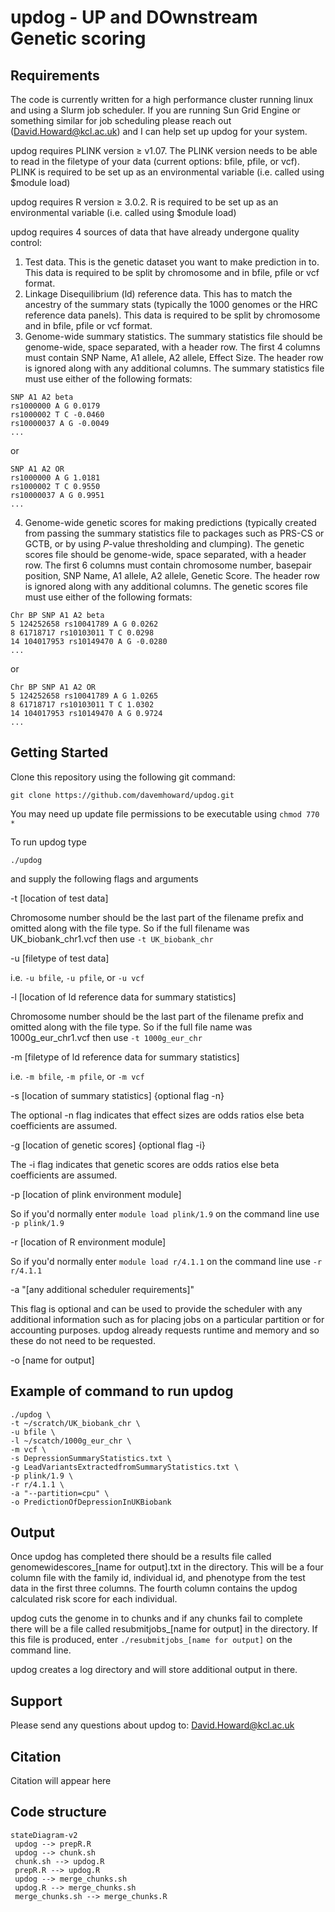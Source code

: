 # updog - UP and DOwnstream Genetic scoring

## Requirements

The code is currently written for a high performance cluster running linux and using a Slurm job scheduler. If you are running Sun Grid Engine or something similar for job scheduling please reach out (David.Howard@kcl.ac.uk) and I can help set up updog for your system.

updog requires PLINK version ≥ v1.07. The PLINK version needs to be able to read in the filetype of your data (current options: bfile, pfile, or vcf). PLINK is required to be set up as an environmental variable (i.e. called using $module load)

updog requires R version ≥ 3.0.2. R is required to be set up as an environmental variable (i.e. called using $module load)

updog requires 4 sources of data that have already undergone quality control:
1. Test data. This is the genetic dataset you want to make prediction in to. This data is required to be split by chromosome and in bfile, pfile or vcf format.
2. Linkage Disequilibrium (ld) reference data. This has to match the ancestry of the summary stats (typically the 1000 genomes or the HRC reference data panels). This data is required to be split by chromosome and in bfile, pfile or vcf format.
3. Genome-wide summary statistics. The summary statistics file should be genome-wide, space separated, with a header row. The first 4 columns must contain SNP Name, A1 allele, A2 allele, Effect Size. The header row is ignored along with any additional columns. The summary statistics file must use either of the following formats:

```
SNP A1 A2 beta
rs1000000 A G 0.0179
rs1000002 T C -0.0460
rs10000037 A G -0.0049
...
```

or

```
SNP A1 A2 OR
rs1000000 A G 1.0181
rs1000002 T C 0.9550
rs10000037 A G 0.9951
...
```

4. Genome-wide genetic scores for making predictions (typically created from passing the summary statistics file to packages such as PRS-CS or GCTB, or by using *P*-value thresholding and clumping). The genetic scores file should be genome-wide, space separated, with a header row. The first 6 columns must contain chromosome number, basepair position, SNP Name, A1 allele, A2 allele, Genetic Score. The header row is ignored along with any additional columns. The genetic scores file must use either of the following formats:

```
Chr BP SNP A1 A2 beta
5 124252658 rs10041789 A G 0.0262
8 61718717 rs10103011 T C 0.0298
14 104017953 rs10149470 A G -0.0280
...
```

or

```
Chr BP SNP A1 A2 OR
5 124252658 rs10041789 A G 1.0265
8 61718717 rs10103011 T C 1.0302
14 104017953 rs10149470 A G 0.9724
...
```


## Getting Started

Clone this repository using the following git command:
```
git clone https://github.com/davemhoward/updog.git
```

You may need up update file permissions to be executable using `chmod 770 *`

To run updog type 
```
./updog
```
and supply the following flags and arguments

-t [location of test data]

Chromosome number should be the last part of the filename prefix and omitted along with the file type. So if the full filename was UK_biobank_chr1.vcf then use `-t UK_biobank_chr`

-u [filetype of test data]

i.e. `-u bfile`, `-u pfile`, or `-u vcf`

-l [location of ld reference data for summary statistics]

Chromosome number should be the last part of the filename prefix and omitted along with the file type. So if the full file name was 1000g_eur_chr1.vcf then use `-t 1000g_eur_chr`

-m [filetype of ld reference data for summary statistics]

i.e. `-m bfile`, `-m pfile`, or `-m vcf`

-s [location of summary statistics] {optional flag -n}

The optional -n flag indicates that effect sizes are odds ratios else beta coefficients are assumed.

-g [location of genetic scores] {optional flag -i}

The -i flag indicates that genetic scores are odds ratios else beta coefficients are assumed. 

-p [location of plink environment module]

So if you'd normally enter `module load plink/1.9` on the command line use `-p plink/1.9`

-r [location of R environment module]

So if you'd normally enter `module load r/4.1.1` on the command line use `-r r/4.1.1`

-a "[any additional scheduler requirements]"

This flag is optional and can be used to provide the scheduler with any additional information such as for placing jobs on a particular partition or for accounting purposes. updog already requests runtime and memory and so these do not need to be requested.
 
-o [name for output]

## Example of command to run updog

```
./updog \
-t ~/scratch/UK_biobank_chr \
-u bfile \
-l ~/scatch/1000g_eur_chr \
-m vcf \
-s DepressionSummaryStatistics.txt \
-g LeadVariantsExtractedfromSummaryStatistics.txt \
-p plink/1.9 \
-r r/4.1.1 \
-a "--partition=cpu" \
-o PredictionOfDepressionInUKBiobank
```

## Output

Once updog has completed there should be a results file called genomewidescores_[name for output].txt in the directory. This will be a four column file with the family id, individual id, and phenotype from the test data in the first three columns. The fourth column contains the updog calculated risk score for each individual.

updog cuts the genome in to chunks and if any chunks fail to complete there will be a file called resubmitjobs_[name for output] in the directory. If this file is produced, enter `./resubmitjobs_[name for output]` on the command line.

updog creates a log directory and will store additional output in there.

## Support

Please send any questions about updog to: [David.Howard@kcl.ac.uk](mailto:David.Howard@kcl.ac.uk)

## Citation

Citation will appear here

## Code structure

```mermaid
stateDiagram-v2
 updog --> prepR.R
 updog --> chunk.sh
 chunk.sh --> updog.R
 prepR.R --> updog.R
 updog --> merge_chunks.sh
 updog.R --> merge_chunks.sh
 merge_chunks.sh --> merge_chunks.R
```

